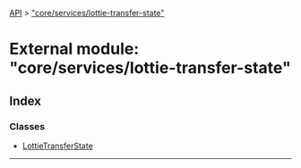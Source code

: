 [API](../README.md) > ["core/services/lottie-transfer-state"](../modules/_core_services_lottie_transfer_state_.md)

# External module: "core/services/lottie-transfer-state"

## Index

### Classes

* [LottieTransferState](../classes/_core_services_lottie_transfer_state_.lottietransferstate.md)

---

